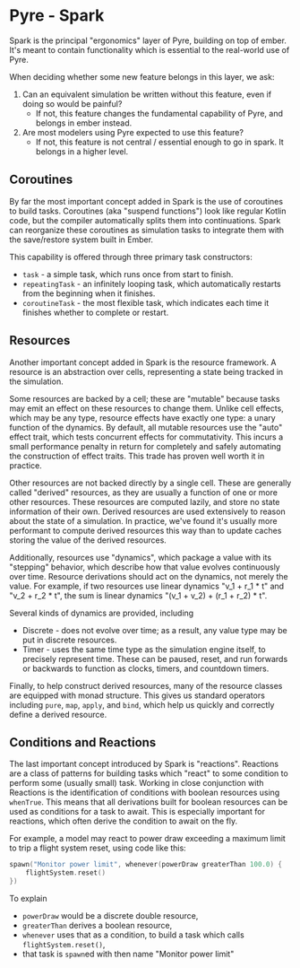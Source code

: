# Pyre - Spark

Spark is the principal "ergonomics" layer of Pyre, building on top of ember.
It's meant to contain functionality which is essential to the real-world use of Pyre.

When deciding whether some new feature belongs in this layer, we ask:
1. Can an equivalent simulation be written without this feature, even if doing so would be painful?
    - If not, this feature changes the fundamental capability of Pyre, and belongs in ember instead.
2. Are most modelers using Pyre expected to use this feature?
    - If not, this feature is not central / essential enough to go in spark. It belongs in a higher level.

## Coroutines

By far the most important concept added in Spark is the use of coroutines to build tasks.
Coroutines (aka "suspend functions") look like regular Kotlin code, but the compiler automatically splits them into continuations.
Spark can reorganize these coroutines as simulation tasks to integrate them with the save/restore system built in Ember.

This capability is offered through three primary task constructors:
- `task` - a simple task, which runs once from start to finish.
- `repeatingTask` - an infinitely looping task, which automatically restarts from the beginning when it finishes.
- `coroutineTask` - the most flexible task, which indicates each time it finishes whether to complete or restart.

## Resources

Another important concept added in Spark is the resource framework.
A resource is an abstraction over cells, representing a state being tracked in the simulation.

Some resources are backed by a cell; these are "mutable" because tasks may emit an effect on these resources to change them.
Unlike cell effects, which may be any type, resource effects have exactly one type: a unary function of the dynamics.
By default, all mutable resources use the "auto" effect trait, which tests concurrent effects for commutativity.
This incurs a small performance penalty in return for completely and safely automating the construction of effect traits.
This trade has proven well worth it in practice.

Other resources are not backed directly by a single cell.
These are generally called "derived" resources, as they are usually a function of one or more other resources.
These resources are computed lazily, and store no state information of their own.
Derived resources are used extensively to reason about the state of a simulation.
In practice, we've found it's usually more performant to compute derived resources this way than to update caches
storing the value of the derived resources.

Additionally, resources use "dynamics", which package a value with its "stepping" behavior,
which describe how that value evolves continuously over time.
Resource derivations should act on the dynamics, not merely the value.
For example, if two resources use linear dynamics "v_1 + r_1 * t" and "v_2 + r_2 * t",
the sum is linear dynamics "(v_1 + v_2) + (r_1 + r_2) * t".

Several kinds of dynamics are provided, including
- Discrete - does not evolve over time; as a result, any value type may be put in discrete resources.
- Timer - uses the same time type as the simulation engine itself, to precisely represent time.
  These can be paused, reset, and run forwards or backwards to function as clocks, timers, and countdown timers. 

[//]: # (TODO: Polynomial resources? Unit awareness?)

Finally, to help construct derived resources, many of the resource classes are equipped with monad structure.
This gives us standard operators including `pure`, `map`, `apply`, and `bind`, which help us quickly and correctly
define a derived resource.

[//]: # (TODO: Write a md file just describing monads, in general and in this framework in particular.)

## Conditions and Reactions

The last important concept introduced by Spark is "reactions".
Reactions are a class of patterns for building tasks which "react" to some condition to perform some (usually small) task.
Working in close conjunction with Reactions is the identification of conditions with boolean resources using `whenTrue`.
This means that all derivations built for boolean resources can be used as conditions for a task to await.
This is especially important for reactions, which often derive the condition to await on the fly.

For example, a model may react to power draw exceeding a maximum limit to trip a flight system reset, using code like this:
```kotlin
spawn("Monitor power limit", whenever(powerDraw greaterThan 100.0) {
    flightSystem.reset()
})
```
To explain
- `powerDraw` would be a discrete double resource,
- `greaterThan` derives a boolean resource,
- `whenever` uses that as a condition, to build a task which calls `flightSystem.reset()`,
- that task is `spawn`ed with then name "Monitor power limit"
